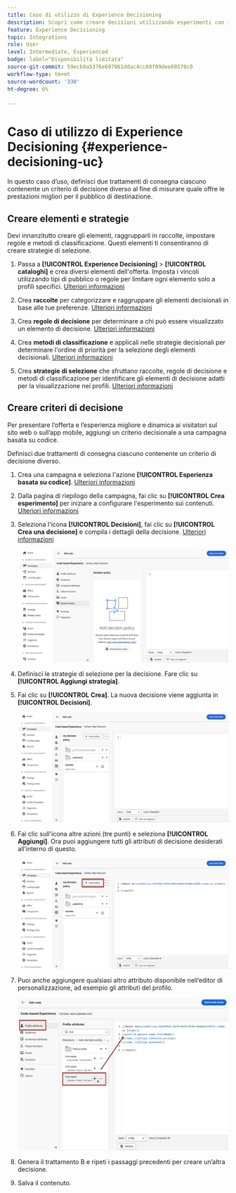 ```yaml
---
title: Caso di utilizzo di Experience Decisioning
description: Scopri come creare decisioni utilizzando esperimenti con il canale basato su codice
feature: Experience Decisioning
topic: Integrations
role: User
level: Intermediate, Experienced
badge: label="Disponibilità limitata"
source-git-commit: 59ecb9a5376e697061ddac4cc68f09dee68570c0
workflow-type: tm+mt
source-wordcount: '330'
ht-degree: 6%

---
```


# Caso di utilizzo di Experience Decisioning {#experience-decisioning-uc}

In questo caso d’uso, definisci due trattamenti di consegna ciascuno contenente un criterio di decisione diverso al fine di misurare quale offre le prestazioni migliori per il pubblico di destinazione.

## Creare elementi e strategie

Devi innanzitutto creare gli elementi, raggrupparli in raccolte, impostare regole e metodi di classificazione. Questi elementi ti consentiranno di creare strategie di selezione.

1. Passa a **[!UICONTROL Experience Decisioning]** > **[!UICONTROL cataloghi]** e crea diversi elementi dell&#39;offerta. Imposta i vincoli utilizzando tipi di pubblico o regole per limitare ogni elemento solo a profili specifici. [Ulteriori informazioni](items.md)

   <!--
   1. From the items list, click the **[!UICONTROL Edit schema]** button  and edit the custom attributes if needed. [Learn how to work with catalogs](catalogs.md)-->

1. Crea **raccolte** per categorizzare e raggruppare gli elementi decisionali in base alle tue preferenze. [Ulteriori informazioni](collections.md)

1. Crea **regole di decisione** per determinare a chi può essere visualizzato un elemento di decisione. [Ulteriori informazioni](rules.md)

1. Crea **metodi di classificazione** e applicali nelle strategie decisionali per determinare l&#39;ordine di priorità per la selezione degli elementi decisionali. [Ulteriori informazioni](ranking.md)

1. Crea **strategie di selezione** che sfruttano raccolte, regole di decisione e metodi di classificazione per identificare gli elementi di decisione adatti per la visualizzazione nei profili. [Ulteriori informazioni](selection-strategies.md)

## Creare criteri di decisione

Per presentare l’offerta e l’esperienza migliore e dinamica ai visitatori sul sito web o sull’app mobile, aggiungi un criterio decisionale a una campagna basata su codice.

Definisci due trattamenti di consegna ciascuno contenente un criterio di decisione diverso.

1. Crea una campagna e seleziona l&#39;azione **[!UICONTROL Esperienza basata su codice]**. [Ulteriori informazioni](../code-based/create-code-based.md)

1. Dalla pagina di riepilogo della campagna, fai clic su **[!UICONTROL Crea esperimento]** per iniziare a configurare l&#39;esperimento sui contenuti. [Ulteriori informazioni](../content-management/content-experiment.md)

1. Seleziona l&#39;icona **[!UICONTROL Decisioni]**, fai clic su **[!UICONTROL Crea una decisione]** e compila i dettagli della decisione. [Ulteriori informazioni](create-decision.md)

   ![](assets/decision-code-based-create.png)

1. Definisci le strategie di selezione per la decisione. Fare clic su **[!UICONTROL Aggiungi strategia]**.

1. Fai clic su **[!UICONTROL Crea]**. La nuova decisione viene aggiunta in **[!UICONTROL Decisioni]**.

   ![](assets/decision-code-based-decision-added.png)

1. Fai clic sull&#39;icona altre azioni (tre punti) e seleziona **[!UICONTROL Aggiungi]**. Ora puoi aggiungere tutti gli attributi di decisione desiderati all’interno di questo.

   ![](assets/decision-code-based-add-decision.png)

1. Puoi anche aggiungere qualsiasi altro attributo disponibile nell’editor di personalizzazione, ad esempio gli attributi del profilo.

   ![](assets/decision-code-based-decision-profile-attribute.png)

1. Genera il trattamento B e ripeti i passaggi precedenti per creare un’altra decisione.

1. Salva il contenuto.


